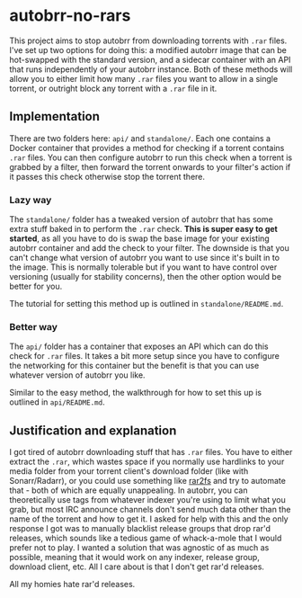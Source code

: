 # autobrr-no-rars
This project aims to stop autobrr from downloading torrents with `.rar` files. I've set up two options for doing this: a modified autobrr image that can be hot-swapped with the standard version, and a sidecar container with an API that runs independently of your autobrr instance. Both of these methods will allow you to either limit how many `.rar` files you want to allow in a single torrent, or outright block any torrent with a `.rar` file in it.

## Implementation
There are two folders here: `api/` and `standalone/`. Each one contains a Docker container that provides a method for checking if a torrent contains `.rar` files. You can then configure autobrr to run this check when a torrent is grabbed by a filter, then forward the torrent onwards to your filter's action if it passes this check otherwise stop the torrent there. 
### Lazy way
The `standalone/` folder has a tweaked version of autobrr that has some extra stuff baked in to perform the `.rar` check. **This is super easy to get started**, as all you have to do is swap the base image for your existing autobrr container and add the check to your filter. The downside is that you can't change what version of autobrr you want to use since it's built in to the image. This is normally tolerable but if you want to have control over versioning (usually for stability concerns), then the other option would be better for you.

The tutorial for setting this method up is outlined in `standalone/README.md`.
### Better way
The `api/` folder has a container that exposes an API which can do this check for `.rar` files. It takes a bit more setup since you have to configure the networking for this container but the benefit is that you can use whatever version of autobrr you like. 

Similar to the easy method, the walkthrough for how to set this up is outlined in `api/README.md`.

## Justification and explanation
I got tired of autobrr downloading stuff that has `.rar` files. You have to either extract the `.rar`, which wastes space if you normally use hardlinks to your media folder from your torrent client's download folder (like with Sonarr/Radarr), or you could use something like [rar2fs](https://github.com/hasse69/rar2fs) and try to automate that - both of which are equally unappealing. In autobrr, you can theoretically use tags from whatever indexer you're using to limit what you grab, but most IRC announce channels don't send much data other than the name of the torrent and how to get it. I asked for help with this and the only response I got was to manually blacklist release groups that drop rar'd releases, which sounds like a tedious game of whack-a-mole that I would prefer not to play. I wanted a solution that was agnostic of as much as possible, meaning that it would work on any indexer, release group, download client, etc. All I care about is that I don't get rar'd releases.

All my homies hate rar'd releases.
